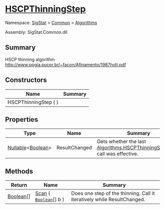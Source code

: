 # [HSCPThinningStep](./HSCPThinningStep.md)

Namespace: [SigStat]() > [Common](./../README.md) > [Algorithms](./README.md)

Assembly: SigStat.Common.dll

## Summary
HSCP thinning algorithm  http://www.ppgia.pucpr.br/~facon/Afinamento/1987holt.pdf

## Constructors

| Name | Summary | 
| --- | --- | 
| HSCPThinningStep (  ) |  | 


## Properties

| Type | Name | Summary | 
| --- | --- | --- | 
| [Nullable](https://docs.microsoft.com/en-us/dotnet/api/System.Nullable-1)\<[Boolean](https://docs.microsoft.com/en-us/dotnet/api/System.Boolean)> | ResultChanged | Gets whether the last [Algorithms.HSCPThinningStep.Scan](https://github.com/hargitomi97/sigstat/blob/master/docs/md/SigStat/Common/Algorithms/HSCPThinningStep.md) call was effective. | 


## Methods

| Return | Name | Summary | 
| --- | --- | --- | 
| [Boolean](https://docs.microsoft.com/en-us/dotnet/api/System.Boolean)[] | [Scan](./Methods/HSCPThinningStep-100664156.md) ( [`Boolean`](https://docs.microsoft.com/en-us/dotnet/api/System.Boolean)[] b ) | Does one step of the thinning. Call it iteratively while ResultChanged. | 


